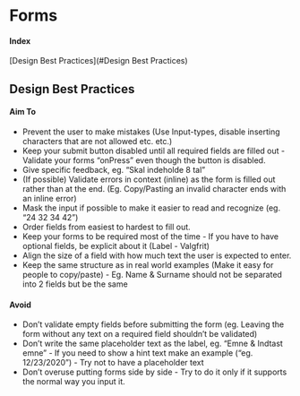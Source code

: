 # Forms

#### Index

 [Design Best Practices](#Design Best Practices)


## Design Best Practices
#### Aim To 
- Prevent the user to make mistakes (Use Input-types, disable inserting characters that are not allowed etc. etc.)
- Keep your submit button disabled until all required fields are filled out - Validate your forms “onPress” even though the button is disabled.
- Give specific feedback, eg. “Skal indeholde 8 tal”
- (If possible) Validate errors in context (inline) as the form is filled out rather than at the end. (Eg. Copy/Pasting an invalid character ends with an inline error)
- Mask the input if possible to make it easier to read and recognize (eg. “24 32 34 42”)
- Order fields from easiest to hardest to fill out.
- Keep your forms to be required most of the time - If you have to have optional fields, be explicit about it (Label - Valgfrit)
- Align the size of a field with how much text the user is expected to enter. 
- Keep the same structure as in real world examples (Make it easy for people to copy/paste) - Eg. Name & Surname should not be separated into 2 fields but be the same 

#### Avoid
- Don’t validate empty fields before submitting the form (eg. Leaving the form without any text on a required field shouldn’t be validated)
- Don’t write the same placeholder text as the label, eg. “Emne & Indtast emne” - If you need to show a hint text make an example (“eg. 12/23/2020”) - Try not to have a placeholder text
- Don’t overuse putting forms side by side - Try to do it only if it supports the normal way you input it.
